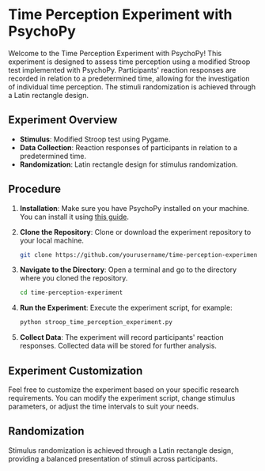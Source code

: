 # Time Perception Experiment with PsychoPy

Welcome to the Time Perception Experiment with PsychoPy! This experiment is designed to assess time perception using a modified Stroop test implemented with PsychoPy. Participants' reaction responses are recorded in relation to a predetermined time, allowing for the investigation of individual time perception. The stimuli randomization is achieved through a Latin rectangle design.

## Experiment Overview

- **Stimulus**: Modified Stroop test using Pygame.
- **Data Collection**: Reaction responses of participants in relation to a predetermined time.
- **Randomization**: Latin rectangle design for stimulus randomization.

## Procedure

1. **Installation**: Make sure you have PsychoPy installed on your machine. You can install it using [this guide](https://www.psychopy.org/download.html).

2. **Clone the Repository**: Clone or download the experiment repository to your local machine.

    ```bash
    git clone https://github.com/yourusername/time-perception-experiment.git
    ```

3. **Navigate to the Directory**: Open a terminal and go to the directory where you cloned the repository.

    ```bash
    cd time-perception-experiment
    ```

4. **Run the Experiment**: Execute the experiment script, for example:

    ```bash
    python stroop_time_perception_experiment.py
    ```

5. **Collect Data**: The experiment will record participants' reaction responses. Collected data will be stored for further analysis.

## Experiment Customization

Feel free to customize the experiment based on your specific research requirements. You can modify the experiment script, change stimulus parameters, or adjust the time intervals to suit your needs.

## Randomization

Stimulus randomization is achieved through a Latin rectangle design, providing a balanced presentation of stimuli across participants.


